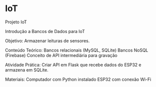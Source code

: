 # IoT

Projeto IoT

Introdução a Bancos de Dados para IoT

Objetivo: Armazenar leituras de sensores.

Conteúdo Teórico:
Bancos relacionais (MySQL, SQLite)
Bancos NoSQL (Firebase)
Conceito de API intermediária para gravação

Atividade Prática:
Criar API em Flask que recebe dados do ESP32 e armazena em SQLite.

Materiais:
Computador com Python instalado
ESP32 com conexão Wi-Fi

